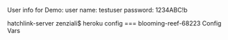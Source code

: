 User info for Demo: 
user name: testuser
password: 1234ABC!b


hatchlink-server zenziali$ heroku config
=== blooming-reef-68223 Config Vars